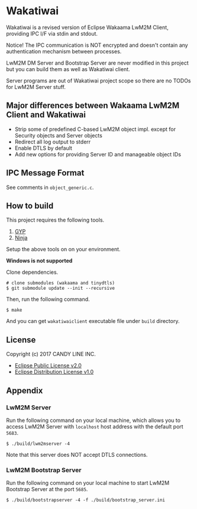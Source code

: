 Wakatiwai
===

Wakatiwai is a revised version of Eclipse Wakaama LwM2M Client, providing IPC I/F via stdin and stdout.

Notice! The IPC communication is NOT encrypted and doesn't contain any authentication mechanism between processes.

LwM2M DM Server and Bootstrap Server are never modified in this project but you can build them as well as Wakatiwai client.

Server programs are out of Wakatiwai project scope so there are no TODOs for LwM2M Server stuff.

## Major differences between Wakaama LwM2M Client and Wakatiwai

- Strip some of predefined C-based LwM2M object impl. except for Security objects and Server objects
- Redirect all log output to stderr
- Enable DTLS by default
- Add new options for providing Server ID and manageable object IDs

## IPC Message Format

See comments in `object_generic.c`.

## How to build

This project requires the following tools.

1. [GYP](https://github.com/mogemimi/pomdog/wiki/How-to-Install-GYP)
1. [Ninja](https://github.com/ninja-build/ninja/wiki/Pre-built-Ninja-packages)

Setup the above tools on on your environment.

**Windows is not supported**

Clone dependencies.

```
# clone submodules (wakaama and tinydtls)
$ git submodule update --init --recursive
```

Then, run the following command.

```
$ make
```

And you can get `wakatiwaiclient` executable file under `build` directory.

## License

Copyright (c) 2017 CANDY LINE INC.

- [Eclipse Public License v2.0](https://www.eclipse.org/legal/epl-2.0/)
- [Eclipse Distribution License v1.0](https://www.eclipse.org/org/documents/edl-v10.php)

## Appendix

### LwM2M Server

Run the following command on your local machine, which allows you to access LwM2M Server with `localhost` host address with the default port `5683`.

```
$ ./build/lwm2mserver -4
```

Note that this server does NOT accept DTLS connections.

### LwM2M Bootstrap Server

Run the following command on your local machine to start LwM2M Bootstrap Server at the port `5685`.

```
$ ./build/bootstrapserver -4 -f ./build/bootstrap_server.ini
```
